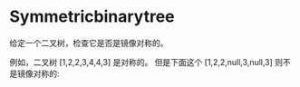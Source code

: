 # Symmetricbinarytree
给定一个二叉树，检查它是否是镜像对称的。

 

例如，二叉树 [1,2,2,3,4,4,3] 是对称的。
但是下面这个 [1,2,2,null,3,null,3] 则不是镜像对称的:
